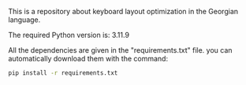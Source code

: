 This is a repository about keyboard layout optimization in the Georgian language. 

The required Python version is: 3.11.9

All the dependencies are given in the "requirements.txt" file. you can automatically download them with the command:
```bash
pip install -r requirements.txt
```
